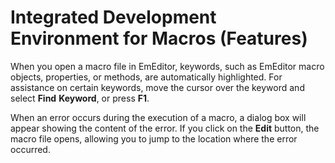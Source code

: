 # Integrated Development Environment for Macros (Features)

When you open a macro file in EmEditor, keywords, such as EmEditor macro
objects, properties, or methods, are automatically highlighted. For assistance
on certain keywords, move the cursor over the keyword and select **Find**
**Keyword**, or press **F1**.

When an error occurs
during the execution of a macro, a dialog box will appear showing the content of
the error. If you click on the **Edit** button, the macro file opens,
allowing you to jump to the location where the error occurred.
